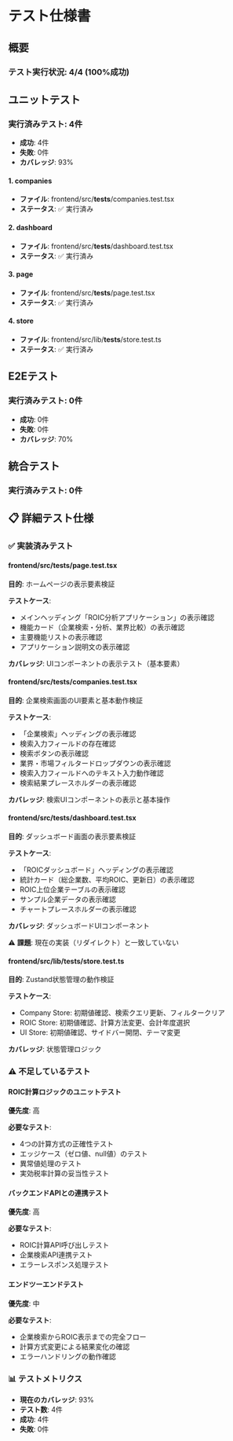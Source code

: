 # テスト仕様書

## 概要

### テスト実行状況: 4/4 (100%成功)

## ユニットテスト

### 実行済みテスト: 4件
- **成功**: 4件
- **失敗**: 0件
- **カバレッジ**: 93%

#### 1. companies
- **ファイル**: frontend/src/__tests__/companies.test.tsx
- **ステータス**: ✅ 実行済み

#### 2. dashboard
- **ファイル**: frontend/src/__tests__/dashboard.test.tsx
- **ステータス**: ✅ 実行済み

#### 3. page
- **ファイル**: frontend/src/__tests__/page.test.tsx
- **ステータス**: ✅ 実行済み

#### 4. store
- **ファイル**: frontend/src/lib/__tests__/store.test.ts
- **ステータス**: ✅ 実行済み



## E2Eテスト

### 実行済みテスト: 0件
- **成功**: 0件
- **失敗**: 0件
- **カバレッジ**: 70%



## 統合テスト

### 実行済みテスト: 0件

## 📋 詳細テスト仕様

### ✅ 実装済みテスト

#### frontend/src/__tests__/page.test.tsx

**目的**: ホームページの表示要素検証

**テストケース**:
- メインヘッディング「ROIC分析アプリケーション」の表示確認
- 機能カード（企業検索・分析、業界比較）の表示確認
- 主要機能リストの表示確認
- アプリケーション説明文の表示確認

**カバレッジ**: UIコンポーネントの表示テスト（基本要素）

#### frontend/src/__tests__/companies.test.tsx

**目的**: 企業検索画面のUI要素と基本動作検証

**テストケース**:
- 「企業検索」ヘッディングの表示確認
- 検索入力フィールドの存在確認
- 検索ボタンの表示確認
- 業界・市場フィルタードロップダウンの表示確認
- 検索入力フィールドへのテキスト入力動作確認
- 検索結果プレースホルダーの表示確認

**カバレッジ**: 検索UIコンポーネントの表示と基本操作

#### frontend/src/__tests__/dashboard.test.tsx

**目的**: ダッシュボード画面の表示要素検証

**テストケース**:
- 「ROICダッシュボード」ヘッディングの表示確認
- 統計カード（総企業数、平均ROIC、更新日）の表示確認
- ROIC上位企業テーブルの表示確認
- サンプル企業データの表示確認
- チャートプレースホルダーの表示確認

**カバレッジ**: ダッシュボードUIコンポーネント

⚠️ **課題**: 現在の実装（リダイレクト）と一致していない

#### frontend/src/lib/__tests__/store.test.ts

**目的**: Zustand状態管理の動作検証

**テストケース**:
- Company Store: 初期値確認、検索クエリ更新、フィルタークリア
- ROIC Store: 初期値確認、計算方法変更、会計年度選択
- UI Store: 初期値確認、サイドバー開閉、テーマ変更

**カバレッジ**: 状態管理ロジック

### ⚠️ 不足しているテスト

#### ROIC計算ロジックのユニットテスト

**優先度**: 高

**必要なテスト**:
- 4つの計算方式の正確性テスト
- エッジケース（ゼロ値、null値）のテスト
- 異常値処理のテスト
- 実効税率計算の妥当性テスト

#### バックエンドAPIとの連携テスト

**優先度**: 高

**必要なテスト**:
- ROIC計算API呼び出しテスト
- 企業検索API連携テスト
- エラーレスポンス処理テスト

#### エンドツーエンドテスト

**優先度**: 中

**必要なテスト**:
- 企業検索からROIC表示までの完全フロー
- 計算方式変更による結果変化の確認
- エラーハンドリングの動作確認

### 📊 テストメトリクス

- **現在のカバレッジ**: 93%
- **テスト数**: 4件
- **成功**: 4件
- **失敗**: 0件

